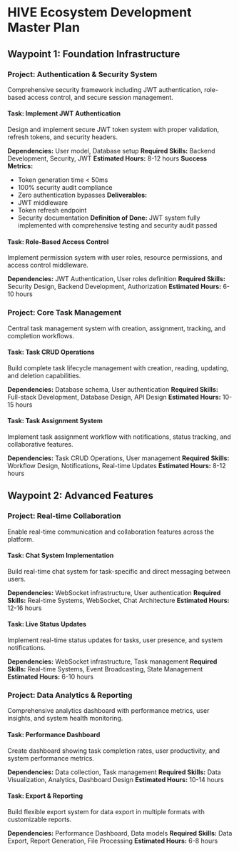 # HIVE Ecosystem Development Master Plan

## Waypoint 1: Foundation Infrastructure

### Project: Authentication & Security System
Comprehensive security framework including JWT authentication, role-based access control, and secure session management.

#### Task: Implement JWT Authentication
Design and implement secure JWT token system with proper validation, refresh tokens, and security headers.

**Dependencies:** User model, Database setup
**Required Skills:** Backend Development, Security, JWT
**Estimated Hours:** 8-12 hours
**Success Metrics:** 
- Token generation time < 50ms
- 100% security audit compliance
- Zero authentication bypasses
**Deliverables:**
- JWT middleware
- Token refresh endpoint
- Security documentation
**Definition of Done:** JWT system fully implemented with comprehensive testing and security audit passed

#### Task: Role-Based Access Control
Implement permission system with user roles, resource permissions, and access control middleware.

**Dependencies:** JWT Authentication, User roles definition
**Required Skills:** Security Design, Backend Development, Authorization
**Estimated Hours:** 6-10 hours

### Project: Core Task Management
Central task management system with creation, assignment, tracking, and completion workflows.

#### Task: Task CRUD Operations
Build complete task lifecycle management with creation, reading, updating, and deletion capabilities.

**Dependencies:** Database schema, User authentication
**Required Skills:** Full-stack Development, Database Design, API Design
**Estimated Hours:** 10-15 hours

#### Task: Task Assignment System
Implement task assignment workflow with notifications, status tracking, and collaborative features.

**Dependencies:** Task CRUD Operations, User management
**Required Skills:** Workflow Design, Notifications, Real-time Updates
**Estimated Hours:** 8-12 hours

## Waypoint 2: Advanced Features

### Project: Real-time Collaboration
Enable real-time communication and collaboration features across the platform.

#### Task: Chat System Implementation
Build real-time chat system for task-specific and direct messaging between users.

**Dependencies:** WebSocket infrastructure, User authentication
**Required Skills:** Real-time Systems, WebSocket, Chat Architecture
**Estimated Hours:** 12-16 hours

#### Task: Live Status Updates
Implement real-time status updates for tasks, user presence, and system notifications.

**Dependencies:** WebSocket infrastructure, Task management
**Required Skills:** Real-time Systems, Event Broadcasting, State Management
**Estimated Hours:** 6-10 hours

### Project: Data Analytics & Reporting
Comprehensive analytics dashboard with performance metrics, user insights, and system health monitoring.

#### Task: Performance Dashboard
Create dashboard showing task completion rates, user productivity, and system performance metrics.

**Dependencies:** Data collection, Task management
**Required Skills:** Data Visualization, Analytics, Dashboard Design
**Estimated Hours:** 10-14 hours

#### Task: Export & Reporting
Build flexible export system for data export in multiple formats with customizable reports.

**Dependencies:** Performance Dashboard, Data models
**Required Skills:** Data Export, Report Generation, File Processing
**Estimated Hours:** 6-8 hours